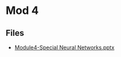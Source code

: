 # Mod 4

## Files

- [Module4-Special Neural Networks.pptx](Module4-Special%20Neural%20Networks.pptx)
